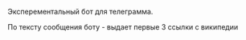 Эксперементальный бот для телеграмма. 

По тексту сообщения боту - выдает первые 3 ссылки с википедии
